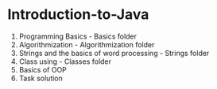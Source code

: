 # Introduction-to-Java

1. Programming Basics - Basics folder
2. Algorithmization - Algorithmization folder
3. Strings and the basics of word processing - Strings folder
4. Class using - Classes folder 
5. Basics of OOP
6. Task solution
